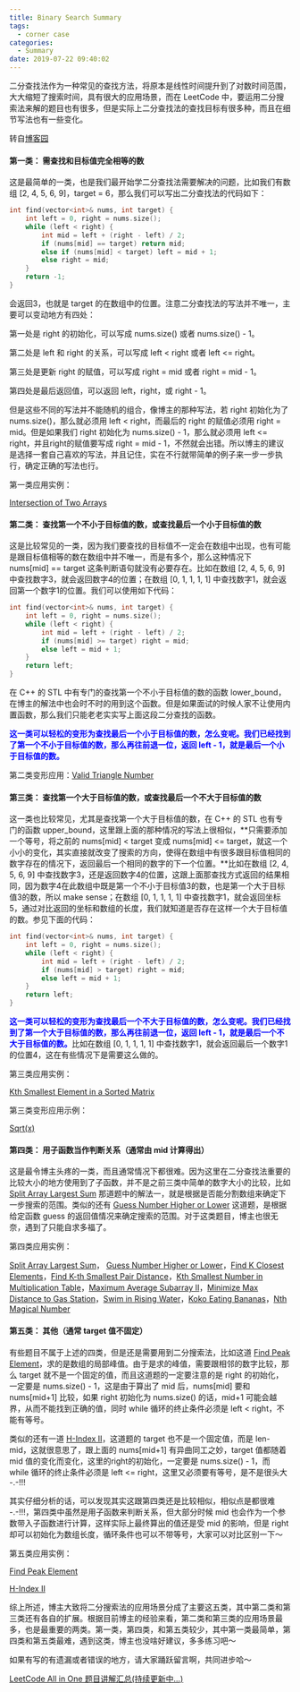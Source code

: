 ```yaml
---
title: Binary Search Summary
tags:
  - corner case
categories:
  - Summary
date: 2019-07-22 09:40:02
---
```


二分查找法作为一种常见的查找方法，将原本是线性时间提升到了对数时间范围，大大缩短了搜索时间，具有很大的应用场景，而在 LeetCode 中，要运用二分搜索法来解的题目也有很多，但是实际上二分查找法的查找目标有很多种，而且在细节写法也有一些变化。

转自[博客园](https://www.cnblogs.com/grandyang/p/6854825.html)

<!--more-->

#### 第一类： 需查找和目标值完全相等的数

这是最简单的一类，也是我们最开始学二分查找法需要解决的问题，比如我们有数组 [2, 4, 5, 6, 9]，target = 6，那么我们可以写出二分查找法的代码如下： 

```c++
int find(vector<int>& nums, int target) {
    int left = 0, right = nums.size();
    while (left < right) {
        int mid = left + (right - left) / 2;
        if (nums[mid] == target) return mid;
        else if (nums[mid] < target) left = mid + 1;
        else right = mid;
    }
    return -1;
}
```

会返回3，也就是 target 的在数组中的位置。注意二分查找法的写法并不唯一，主要可以变动地方有四处： 

第一处是 right 的初始化，可以写成 nums.size() 或者 nums.size() - 1。 

第二处是 left 和 right 的关系，可以写成 left < right 或者 left <= right。 

第三处是更新 right 的赋值，可以写成 right = mid 或者 right = mid - 1。 

第四处是最后返回值，可以返回 left，right，或 right - 1。 

但是这些不同的写法并不能随机的组合，像博主的那种写法，若 right 初始化为了 nums.size()，那么就必须用 left < right，而最后的 right 的赋值必须用 right = mid。但是如果我们 right 初始化为 nums.size() - 1，那么就必须用 left <= right，并且right的赋值要写成 right = mid - 1，不然就会出错。所以博主的建议是选择一套自己喜欢的写法，并且记住，实在不行就带简单的例子来一步一步执行，确定正确的写法也行。 

第一类应用实例： 

[Intersection of Two Arrays](http://www.cnblogs.com/grandyang/p/5507129.html)

#### 第二类： 查找第一个不小于目标值的数，或查找最后一个小于目标值的数

这是比较常见的一类，因为我们要查找的目标值不一定会在数组中出现，也有可能是跟目标值相等的数在数组中并不唯一，而是有多个，那么这种情况下 nums[mid] == target 这条判断语句就没有必要存在。比如在数组 [2, 4, 5, 6, 9] 中查找数字3，就会返回数字4的位置；在数组 [0, 1, 1, 1, 1] 中查找数字1，就会返回第一个数字1的位置。我们可以使用如下代码： 

```c++
int find(vector<int>& nums, int target) {
    int left = 0, right = nums.size();
    while (left < right) {
        int mid = left + (right - left) / 2;
        if (nums[mid] >= target) right = mid;
        else left = mid + 1;
    }
    return left;
}
```

在 C++ 的 STL 中有专门的查找第一个不小于目标值的数的函数 lower_bound，在博主的解法中也会时不时的用到这个函数。但是如果面试的时候人家不让使用内置函数，那么我们只能老老实实写上面这段二分查找的函数。 

**<span style="color:blue">这一类可以轻松的变形为查找最后一个小于目标值的数，怎么变呢。我们已经找到了第一个不小于目标值的数，那么再往前退一位，返回 left - 1，就是最后一个小于目标值的数。</span>** 

第二类变形应用：[Valid Triangle Number](http://www.cnblogs.com/grandyang/p/7053730.html) 

#### 第三类： 查找第一个大于目标值的数，或查找最后一个不大于目标值的数

这一类也比较常见，尤其是查找第一个大于目标值的数，在 C++ 的 STL 也有专门的函数 upper_bound，这里跟上面的那种情况的写法上很相似，**只需要添加一个等号，将之前的 nums[mid] < target 变成 nums[mid] <= target，就这一个小小的变化，其实直接就改变了搜索的方向，使得在数组中有很多跟目标值相同的数字存在的情况下，返回最后一个相同的数字的下一个位置。**比如在数组 [2, 4, 5, 6, 9] 中查找数字3，还是返回数字4的位置，这跟上面那查找方式返回的结果相同，因为数字4在此数组中既是第一个不小于目标值3的数，也是第一个大于目标值3的数，所以 make sense；在数组 [0, 1, 1, 1, 1] 中查找数字1，就会返回坐标5，通过对比返回的坐标和数组的长度，我们就知道是否存在这样一个大于目标值的数。参见下面的代码： 

```c++
int find(vector<int>& nums, int target) {
    int left = 0, right = nums.size();
    while (left < right) {
        int mid = left + (right - left) / 2;
        if (nums[mid] > target) right = mid;
        else left = mid + 1;
    }
    return left;
}
```

<span style="color:blue">**这一类可以轻松的变形为查找最后一个不大于目标值的数，怎么变呢。我们已经找到了第一个大于目标值的数，那么再往前退一位，返回 left - 1，就是最后一个不大于目标值的数。**</span>比如在数组 [0, 1, 1, 1, 1] 中查找数字1，就会返回最后一个数字1的位置4，这在有些情况下是需要这么做的。 

第三类应用实例： 

[Kth Smallest Element in a Sorted Matrix](http://www.cnblogs.com/grandyang/p/5727892.html)

第三类变形应用示例： 

[Sqrt(x)](http://www.cnblogs.com/grandyang/p/4346413.html)

#### 第四类： 用子函数当作判断关系（通常由 mid 计算得出）

这是最令博主头疼的一类，而且通常情况下都很难。因为这里在二分查找法重要的比较大小的地方使用到了子函数，并不是之前三类中简单的数字大小的比较，比如 [Split Array Largest Sum](http://www.cnblogs.com/grandyang/p/5933787.html) 那道题中的解法一，就是根据是否能分割数组来确定下一步搜索的范围。类似的还有 [Guess Number Higher or Lower](http://www.cnblogs.com/grandyang/p/5666502.html) 这道题，是根据给定函数 guess 的返回值情况来确定搜索的范围。对于这类题目，博主也很无奈，遇到了只能自求多福了。 

第四类应用实例： 

[Split Array Largest Sum](http://www.cnblogs.com/grandyang/p/5933787.html)， [Guess Number Higher or Lower](http://www.cnblogs.com/grandyang/p/5666502.html)，[Find K Closest Elements](http://www.cnblogs.com/grandyang/p/7519466.html)，[Find K-th Smallest Pair Distance](http://www.cnblogs.com/grandyang/p/8627783.html)，[Kth Smallest Number in Multiplication Table](http://www.cnblogs.com/grandyang/p/8367505.html)，[Maximum Average Subarray II](http://www.cnblogs.com/grandyang/p/8021421.html)，[Minimize Max Distance to Gas Station](http://www.cnblogs.com/grandyang/p/8970057.html)，[Swim in Rising Water](http://www.cnblogs.com/grandyang/p/9017300.html)，[Koko Eating Bananas](https://www.cnblogs.com/grandyang/p/10807121.html)，[Nth Magical Number](https://www.cnblogs.com/grandyang/p/11148889.html) 

#### 第五类： 其他（通常 target 值不固定）

有些题目不属于上述的四类，但是还是需要用到二分搜索法，比如这道 [Find Peak Element](https://www.cnblogs.com/grandyang/p/4217175.html#4111463)，求的是数组的局部峰值。由于是求的峰值，需要跟相邻的数字比较，那么 target 就不是一个固定的值，而且这道题的一定要注意的是 right 的初始化，一定要是 nums.size() - 1，这是由于算出了 mid 后，nums[mid] 要和 nums[mid+1] 比较，如果 right 初始化为 nums.size() 的话，mid+1 可能会越界，从而不能找到正确的值，同时 while 循环的终止条件必须是 left < right，不能有等号。 

类似的还有一道 [H-Index II](http://www.cnblogs.com/grandyang/p/4782695.html)，这道题的 target 也不是一个固定值，而是 len-mid，这就很意思了，跟上面的 nums[mid+1] 有异曲同工之妙，target 值都随着 mid 值的变化而变化，这里的right的初始化，一定要是 nums.size() - 1，而 while 循环的终止条件必须是 left <= right，这里又必须要有等号，是不是很头大 -.-!!! 

其实仔细分析的话，可以发现其实这跟第四类还是比较相似，相似点是都很难 -.-!!!，第四类中虽然是用子函数来判断关系，但大部分时候 mid 也会作为一个参数带入子函数进行计算，这样实际上最终算出的值还是受 mid 的影响，但是 right 却可以初始化为数组长度，循环条件也可以不带等号，大家可以对比区别一下～ 

第五类应用实例： 

[Find Peak Element](https://www.cnblogs.com/grandyang/p/4217175.html#4111463)

[H-Index II](http://www.cnblogs.com/grandyang/p/4782695.html)

综上所述，博主大致将二分搜索法的应用场景分成了主要这五类，其中第二类和第三类还有各自的扩展。根据目前博主的经验来看，第二类和第三类的应用场景最多，也是最重要的两类。第一类，第四类，和第五类较少，其中第一类最简单，第四类和第五类最难，遇到这类，博主也没啥好建议，多多练习吧～ 

如果有写的有遗漏或者错误的地方，请大家踊跃留言啊，共同进步哈～ 

[LeetCode All in One 题目讲解汇总(持续更新中...)](http://www.cnblogs.com/grandyang/p/4606334.html)